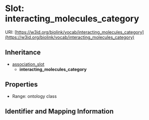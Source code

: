 # Slot: interacting_molecules_category

URI: [https://w3id.org/biolink/vocab/interacting_molecules_category](https://w3id.org/biolink/vocab/interacting_molecules_category)




## Inheritance

* [association_slot](association_slot.md)
    * **interacting_molecules_category**



## Properties

 * Range: ontology class



## Identifier and Mapping Information





